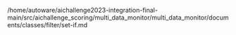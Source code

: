 /home/autoware/aichallenge2023-integration-final-main/src/aichallenge_scoring/multi_data_monitor/multi_data_monitor/documents/classes/filter/set-if.md